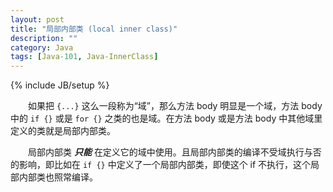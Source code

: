 ```yaml
---
layout: post
title: "局部内部类 (local inner class)"
description: ""
category: Java
tags: [Java-101, Java-InnerClass]
---
```

{% include JB/setup %}

　　如果把 `{...}` 这么一段称为“域”，那么方法 body 明显是一个域，方法 body 中的 `if {}` 或是 `for {}` 之类的也是域。在方法 body 或是方法 body 中其他域里定义的类就是局部内部类。  

　　局部内部类 _**只能**_ 在定义它的域中使用。且局部内部类的编译不受域执行与否的影响，即比如在 `if {}` 中定义了一个局部内部类，即使这个 if 不执行，这个局部内部类也照常编译。